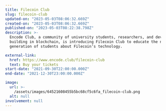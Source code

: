 ```yaml
---
title: Filecoin Club
slug: filecoin-club
updated-on: "2023-05-03T08:06:32.669Z"
created-on: "2023-05-03T08:06:32.669Z"
published-on: "2023-05-03T08:22:38.798Z"
description: >-
  Encode Club, a community of university students, researchers, and developers
  building in blockchain, is introducing Filecoin Club to educate the next
  generation of students about Filecoin’s technology.

external-link:
  href: https://www.encode.club/filecoin-club
  text: Buy your tickets
start-date: "2021-09-30T22:00:00.000Z"
end-date: "2021-12-30T23:00:00.000Z"

image:
  url: >-
    /assets/images/64521608455b5bc68cf5c6fa_filecoin-club.png
  alt: null
involvement: null
---
```

